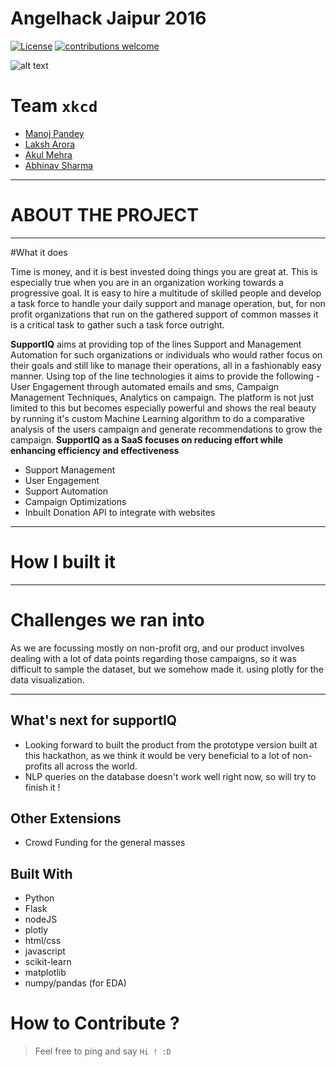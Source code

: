 # Angelhack Jaipur 2016

[![License](https://img.shields.io/github/license/mashape/apistatus.svg?style=flat)](https://github.com/ExC0d3/angehack16-jaipur/blob/master/LICENSE)
[![contributions welcome](https://img.shields.io/badge/contributions-welcome-brightgreen.svg?style=flat)](https://github.com/ExC0d3/angehack16-jaipur/blob/master/LICENSE)

![alt text](http://i.imgur.com/rsSRUrT.png "..")

# Team `xkcd`

- [Manoj Pandey](https://github.com/manojpandey)
- [Laksh Arora](https://github.com/techedlaksh)
- [Akul Mehra](https://github.com/akul08)
- [Abhinav Sharma](https://github.com/ExC0d3)

---

# ABOUT THE PROJECT
---

#What it does

Time is money, and it is best invested doing things you are great at. This is especially true when you are in an organization working towards a progressive goal. It is easy to hire a multitude of skilled people and develop a task force to handle your daily support and manage operation, but, for non profit organizations that run on the gathered support of common masses it is a critical task to gather such a task force outright.

**SupportIQ** aims at providing top of the lines Support and Management Automation for such organizations or individuals who would rather focus on their goals and still like to manage their operations, all in a fashionably easy manner. Using top of the line technologies it aims to provide the following - User Engagement through automated emails and sms, Campaign Management Techniques, Analytics on campaign. The platform is not just limited to this but becomes especially powerful and shows the real beauty by running it's custom Machine Learning algorithm to do a comparative analysis of the users campaign and generate recommendations to grow the campaign.
**SupportIQ as a SaaS focuses on reducing effort while enhancing efficiency and effectiveness**

- Support Management
- User Engagement
- Support Automation
- Campaign Optimizations
- Inbuilt Donation API to integrate with websites

---

# How I built it



---

# Challenges we ran into
As we are focussing mostly on non-profit org, and our product involves dealing with a lot of data points regarding those campaigns, so it was difficult to sample the dataset, but we somehow made it. using plotly for the data visualization.

---

## What's next for supportIQ

* Looking forward to built the product from the prototype version built at this hackathon, as we think it would be very beneficial to a lot of non-profits all across the world.
* NLP queries on the database doesn't work well right now, so will try to finish it !

## Other Extensions
- Crowd Funding for the general masses

## Built With
- Python
- Flask
- nodeJS
- plotly
- html/css
- javascript
- scikit-learn
- matplotlib
- numpy/pandas (for EDA)

# How to Contribute ?
> Feel free to ping and say `Hi ! :D`
